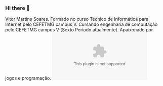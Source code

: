 ### Hi there 👋
Vitor Martins Soares.
Formado no curso Técnico de Informática para Internet pelo CEFETMG campus V.
Cursando engenharia de computação pelo CEFETMG campus V (Sexto Periodo atualmente).
Apaixonado por jogos e programação.
![EMAIL](vitor231408@gmail.com)


<!--
**VitorMartinsSoares/VitorMartinsSoares** is a ✨ _special_ ✨ repository because its `README.md` (this file) appears on your GitHub profile.

Here are some ideas to get you started:

- 🔭 I’m currently working on ...
- 🌱 I’m currently learning ...
- 👯 I’m looking to collaborate on ...
- 🤔 I’m looking for help with ...
- 💬 Ask me about ...
- 📫 How to reach me: ...
- 😄 Pronouns: ...
- ⚡ Fun fact: ...
-->
